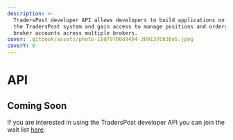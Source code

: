 ```yaml
---
description: >-
  TradersPost developer API allows developers to build applications on top of
  the TradersPost system and gain access to manage positions and orders for
  broker accounts across multiple brokers.
cover: .gitbook/assets/photo-1607970669494-309137683be5.jpeg
coverY: 0
---
```


# API

## Coming Soon

If you are interested in using the TradersPost developer API you can join the wait list [here](https://traderspost.io/wait-list/api).
